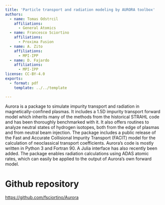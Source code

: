 ```yaml
---
title: 'Particle transport and radiation modeling by AURORA toolbox'
authors:
  - name: Tomas Odstrcil
    affiliations:
      - General Atomics
  - name: Francesco Sciortino
    affiliations:
      - Proxima Fusion
  - name: A. Zito
    affiliations:
      - MPI-IPP
  - name: D. Fajardo
    affiliations:
      - MPI-IPP
license: CC-BY-4.0
exports:
  - format: pdf
    template: ../../template

---
```


Aurora is a package to simulate impurity transport and radiation in magnetically-confined plasmas. It includes a 1.5D impurity transport forward model which inherits many of the methods from the historical STRAHL code and has been thoroughly benchmarked with it. It also offers routines to analyze neutral states of hydrogen isotopes, both from the edge of  plasmas and from neutral beam injection. The package includes a public release of the Fast and Accurate Collisional Impurity Transport (FACIT) model for the calculation of neoclassical transport coefficients. Aurora’s code is mostly written in Python 3 and Fortran 90. A Julia interface has also recently been added. The package enables radiation calculations using ADAS atomic rates, which can easily be applied to the output of Aurora’s own forward model. 

# Github repository
https://github.com/fsciortino/Aurora

